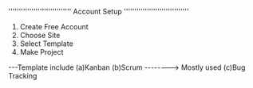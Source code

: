 '''''''''''''''''''''''''''''' Account Setup '''''''''''''''''''''''''''''''

1. Create Free Account
2. Choose Site
3. Select Template
4. Make Project

---Template include
   (a)Kanban
   (b)Scrum  --------> Mostly used
   (c)Bug Tracking